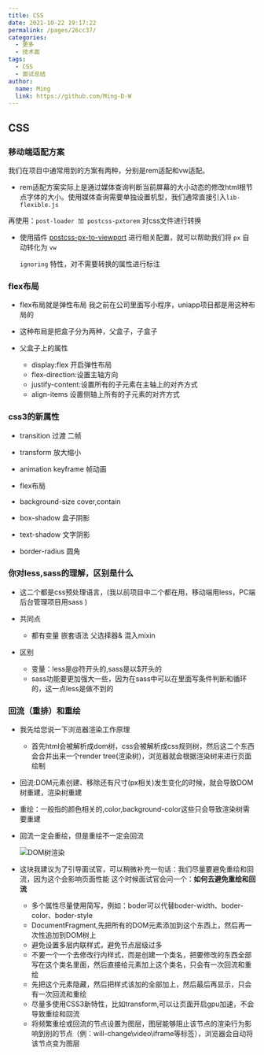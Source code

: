 ```yaml
---
title: CSS
date: 2021-10-22 19:17:22
permalink: /pages/26cc37/
categories:
  - 更多
  - 技术面
tags:
  - CSS
  - 面试总结
author: 
  name: Ming
  link: https://github.com/Ming-D-W
---
```




## CSS

### 移动端适配方案

我们在项目中通常用到的方案有两种，分别是rem适配和vw适配。

- rem适配方案实际上是通过媒体查询判断当前屏幕的大小动态的修改html根节点字体的大小。使用媒体查询需要单独设置机型，我们通常直接引入`lib-flexible.js`

再使用：`post-loader 加 postcss-pxtorem` 对css文件进行转换

- 使用插件 [postcss-px-to-viewport](https://link.juejin.cn/?target=https%3A%2F%2Fgithub.com%2Fevrone%2Fpostcss-px-to-viewport%2Fblob%2Fmaster%2FREADME_CN.md) 进行相关配置，就可以帮助我们将 `px` 自动转化为 `vw`

  `ignoring` 特性，对不需要转换的属性进行标注



### flex布局

- flex布局就是弹性布局 我之前在公司里面写小程序，uniapp项目都是用这种布局的

- 这种布局是把盒子分为两种，父盒子，子盒子

- 父盒子上的属性
  - display:flex 开启弹性布局
  - flex-direction:设置主轴方向
  - justify-content:设置所有的子元素在主轴上的对齐方式
  - align-items 设置侧轴上所有的子元素的对齐方式


### css3的新属性

- transition 过渡 二帧

- transform 放大缩小

- animation keyframe 帧动画

- flex布局

- background-size cover,contain

- box-shadow 盒子阴影

- text-shadow 文字阴影

- border-radius 圆角


### 你对less,sass的理解，区别是什么

- 这二个都是css预处理语言，(我以前项目中二个都在用，移动端用less，PC端后台管理项目用sass )

- 共同点
  - 都有变量 嵌套语法 父选择器& 混入mixin

- 区别
  - 变量：less是@符开头的,sass是以$开头的
  - sass功能要更加强大一些，因为在sass中可以在里面写条件判断和循环的，这一点less是做不到的

### 回流（重排）和重绘

- 我先给您说一下浏览器渲染工作原理 
  - 首先html会被解析成dom树，css会被解析成css规则树，然后这二个东西会合并出来一个render tree(渲染树)，浏览器就会根据渲染树来进行页面绘制
  
- 回流:DOM元素创建、移除还有尺寸(px相关)发生变化的时候，就会导致DOM树重建，渲染树重建 

- 重绘：一般指的颜色相关的,color,background-color这些只会导致渲染树需要重建 

- 回流一定会重绘，但是重绘不一定会回流 

  ![DOM树渲染](https://photo-album-1314189846.cos.ap-shanghai.myqcloud.com/202304072028450.png) 

- 这块我建议为了引导面试官，可以稍微补充一句话：我们尽量要避免重绘和回流，因为这个会影响页面性能 这个时候面试官会问一个：**如何去避免重绘和回流**

  - 多个属性尽量使用简写，例如：boder可以代替boder-width、boder-color、boder-style
  - DocumentFragment,先把所有的DOM元素添加到这个东西上，然后再一次性追加到DOM树上
  - 避免设置多层内联样式，避免节点层级过多
  - 不要一个一个去修改行内样式，而是创建一个类名，把要修改的东西全部写在这个类名里面，然后直接给元素加上这个类名，只会有一次回流和重绘
  - 先把这个元素隐藏，然后把样式该加的全部加上，然后最后再显示，只会有一次回流和重绘
  - 尽量多使用CSS3新特性，比如transform,可以让页面开启gpu加速，不会导致重绘和回流
  - 将频繁重绘或回流的节点设置为图层，图层能够阻止该节点的渲染行为影响到别的节点（例：will-change\video\iframe等标签），浏览器会自动将该节点变为图层

